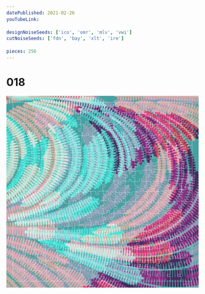 ```yaml
---
datePublished: 2021-02-26
youTubeLink: 

designNoiseSeeds: ['ico', 'omr', 'mlv', 'vwi']
cutNoiseSeeds: ['fdn', 'bay', 'xlt', 'ire']

pieces: 256
---
```


# 018

![canvas](result/018_ico-omr-mlv-vwi_fdn-bay-xlt-ire.png?raw=true)

